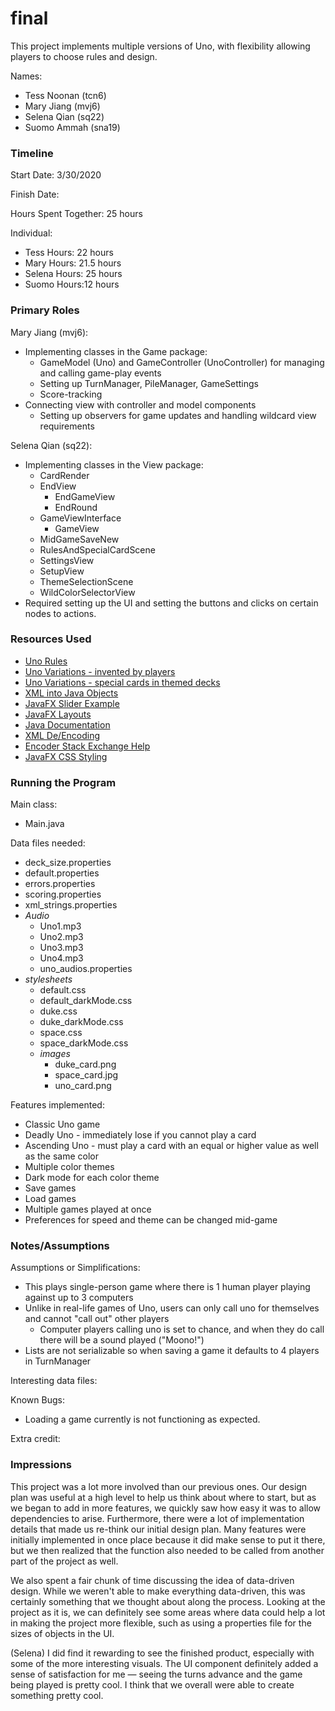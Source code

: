 final
====

This project implements multiple versions of Uno, with flexibility allowing players to choose rules and design.

Names:
* Tess Noonan (tcn6)
* Mary Jiang (mvj6)
* Selena Qian (sq22)
* Suomo Ammah (sna19)


### Timeline

Start Date: 3/30/2020

Finish Date: 

Hours Spent Together: 25 hours

Individual:
- Tess Hours: 22 hours
- Mary Hours: 21.5 hours
- Selena Hours: 25 hours
- Suomo Hours:12 hours


### Primary Roles

Mary Jiang (mvj6):
* Implementing classes in the Game package:
    * GameModel (Uno) and GameController (UnoController) for managing and calling game-play events
    * Setting up TurnManager, PileManager, GameSettings
    * Score-tracking 
* Connecting view with controller and model components
    * Setting up observers for game updates and handling wildcard view requirements

Selena Qian (sq22):
* Implementing classes in the View package:
    * CardRender
    * EndView
        * EndGameView
        * EndRound
    * GameViewInterface
        * GameView
    * MidGameSaveNew
    * RulesAndSpecialCardScene
    * SettingsView
    * SetupView
    * ThemeSelectionScene
    * WildColorSelectorView
* Required setting up the UI and setting the buttons and clicks on certain nodes to actions.

### Resources Used
- [Uno Rules](https://service.mattel.com/instruction_sheets/42001pr.pdf)
- [Uno Variations - invented by players](https://www.pagat.com/invented/uno_vars.html)
- [Uno Variations - special cards in themed decks](http://unovariations.blogspot.com/p/special-wild-cards.html)
- [XML into Java Objects](https://www.javatpoint.com/jaxb-unmarshalling-example)
- [JavaFX Slider Example](https://docs.oracle.com/javafx/2/ui_controls/slider.htm)
- [JavaFX Layouts](https://docs.oracle.com/javafx/2/layout/builtin_layouts.htm)
- [Java Documentation](https://docs.oracle.com/javase/8/docs/)
- [XML De/Encoding](https://howtodoinjava.com/java/serialization/xmlencoder-and-xmldecoder-example/)
- [Encoder Stack Exchange Help](https://stackoverflow.com/questions/24725368/java-lang-instantiation-exception-while-using-xmlencoder)
- [JavaFX CSS Styling](https://docs.oracle.com/javafx/2/api/javafx/scene/doc-files/cssref.html#node)

### Running the Program

Main class:
* Main.java

Data files needed:
* deck_size.properties
* default.properties
* errors.properties
* scoring.properties
* xml_strings.properties
* *Audio*
    * Uno1.mp3
    * Uno2.mp3
    * Uno3.mp3
    * Uno4.mp3
    * uno_audios.properties
* *stylesheets*
    * default.css
    * default_darkMode.css
    * duke.css
    * duke_darkMode.css
    * space.css
    * space_darkMode.css
    * *images*
        * duke_card.png
        * space_card.jpg
        * uno_card.png

Features implemented:
* Classic Uno game
* Deadly Uno - immediately lose if you cannot play a card
* Ascending Uno - must play a card with an equal or higher value as well as the same color
* Multiple color themes
* Dark mode for each color theme
* Save games
* Load games
* Multiple games played at once
* Preferences for speed and theme can be changed mid-game

### Notes/Assumptions

Assumptions or Simplifications:
* This plays single-person game where there is 1 human player playing against up to 3 computers
* Unlike in real-life games of Uno, users can only call uno for themselves and cannot "call out" other players
    * Computer players calling uno is set to chance, and when they do call there will be a sound played ("Moono!")
* Lists are not serializable so when saving a game it defaults to 4 players in TurnManager

Interesting data files:

Known Bugs:
* Loading a game currently is not functioning as expected.

Extra credit:


### Impressions

This project was a lot more involved than our previous ones. Our design plan was useful at a high level to help us think
about where to start, but as we began to add in more features, we quickly saw how easy it was to allow dependencies to arise.
Furthermore, there were a lot of implementation details that made us re-think our initial design plan. Many features were
initially implemented in once place because it did make sense to put it there, but we then realized that the function also
needed to be called from another part of the project as well.

We also spent a fair chunk of time discussing the idea of data-driven design. While we weren't able to make everything data-driven,
this was certainly something that we thought about along the process. Looking at the project as it is, we can definitely see
some areas where data could help a lot in making the project more flexible, such as using a properties file for the sizes of
objects in the UI.

(Selena)
I did find it rewarding to see the finished product, especially with some of the more interesting visuals. The UI component
definitely added a sense of satisfaction for me — seeing the turns advance and the game being played is pretty cool. I think
that we overall were able to create something pretty cool.